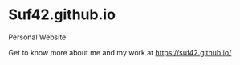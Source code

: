 # Suf42.github.io

Personal Website

Get to know more about me and my work at <https://suf42.github.io/>
